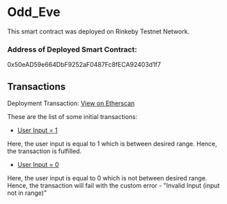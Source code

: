 # Odd_Eve
This smart contract was deployed on Rinkeby Testnet Network.

### Address of Deployed Smart Contract:
0x50eAD59e664DbF9252aF0487Fc8fECA92403d1f7

## Transactions
Deployment Transaction: [View on Etherscan](https://rinkeby.etherscan.io/tx/0x90ec0851c29e8a419cb0052e0bb82b793b1ad32a9a591bfe5da127521d6b63c4) 

These are the list of some initial transactions:
- [User Input = 1](https://rinkeby.etherscan.io/tx/0x037e240baf769c3777866b5bea0a7bac4969548b036be10a2275f35b956085b8)

Here, the user input is equal to 1 which is between desired range. Hence, the transaction is fulfilled.
- [User Input = 0](https://rinkeby.etherscan.io/tx/0x28e02a0c12e508b18b25e92422c1b12f8cbdb6a26283f1523a0095a55f0e1047)

Here, the user input is equal to 0 which is not between desired range. Hence, the transaction will fail with the custom error - "Invalid Input (input not in range)"
